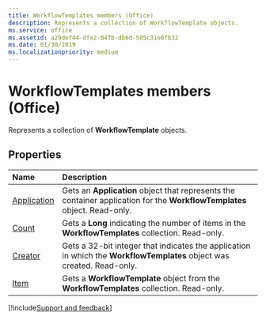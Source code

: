 ```yaml
---
title: WorkflowTemplates members (Office)
description: Represents a collection of WorkflowTemplate objects.
ms.service: office
ms.assetid: a29def44-dfe2-04fb-db6d-585c31e0fb32
ms.date: 01/30/2019
ms.localizationpriority: medium
---
```



# WorkflowTemplates members (Office)

Represents a collection of **WorkflowTemplate** objects.


## Properties

|Name|Description|
|:-----|:-----|
|[Application](../../Office.WorkflowTemplates.Application.md)|Gets an **Application** object that represents the container application for the **WorkflowTemplates** object. Read-only.|
|[Count](../../Office.WorkflowTemplates.Count.md)|Gets a **Long** indicating the number of items in the **WorkflowTemplates** collection. Read-only.|
|[Creator](../../Office.WorkflowTemplates.Creator.md)|Gets a 32-bit integer that indicates the application in which the **WorkflowTemplates** object was created. Read-only.|
|[Item](../../Office.WorkflowTemplates.Item.md)|Gets a **WorkflowTemplate** object from the **WorkflowTemplates** collection. Read-only.|

[!include[Support and feedback](~/includes/feedback-boilerplate.md)]